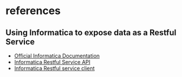 # references

## Using Informatica to expose data as a Restful Service

* [Official Informatica Documentation](https://docs.informatica.com/)
* [Informatica Restful Service API](https://kb.informatica.com/proddocs/Product%20Documentation/6/DT_102_REST-APIGuide_en.pdf)
* [Informatica Restful service client](http://www.infotrellis.com/use-informatica-power-center-restful-web-service-client/)
